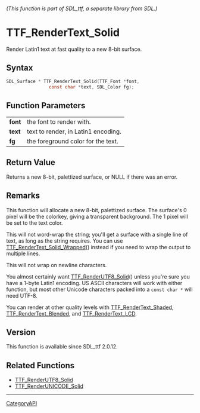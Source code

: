 ###### (This function is part of SDL_ttf, a separate library from SDL.)
# TTF_RenderText_Solid

Render Latin1 text at fast quality to a new 8-bit surface.

## Syntax

```c
SDL_Surface * TTF_RenderText_Solid(TTF_Font *font,
                const char *text, SDL_Color fg);

```

## Function Parameters

|              |                                     |
| ------------ | ----------------------------------- |
| **font**     | the font to render with.            |
| **text**     | text to render, in Latin1 encoding. |
| **fg**       | the foreground color for the text.  |

## Return Value

Returns a new 8-bit, palettized surface, or NULL if there was an error.

## Remarks

This function will allocate a new 8-bit, palettized surface. The surface's
0 pixel will be the colorkey, giving a transparent background. The 1 pixel
will be set to the text color.

This will not word-wrap the string; you'll get a surface with a single line
of text, as long as the string requires. You can use
[TTF_RenderText_Solid_Wrapped](TTF_RenderText_Solid_Wrapped)() instead if
you need to wrap the output to multiple lines.

This will not wrap on newline characters.

You almost certainly want [TTF_RenderUTF8_Solid](TTF_RenderUTF8_Solid)()
unless you're sure you have a 1-byte Latin1 encoding. US ASCII characters
will work with either function, but most other Unicode characters packed
into a `const char *` will need UTF-8.

You can render at other quality levels with
[TTF_RenderText_Shaded](TTF_RenderText_Shaded),
[TTF_RenderText_Blended](TTF_RenderText_Blended), and
[TTF_RenderText_LCD](TTF_RenderText_LCD).

## Version

This function is available since SDL_ttf 2.0.12.

## Related Functions

* [TTF_RenderUTF8_Solid](TTF_RenderUTF8_Solid)
* [TTF_RenderUNICODE_Solid](TTF_RenderUNICODE_Solid)

----
[CategoryAPI](CategoryAPI)

